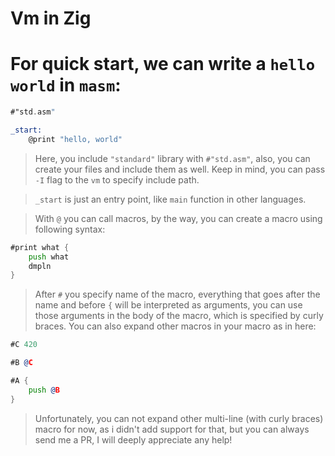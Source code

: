 # Vm in Zig

# For quick start, we can write a `hello world` in `masm`:
```asm
#"std.asm"

_start:
    @print "hello, world"
```

> Here, you include `"standard"` library with `#"std.asm"`, also, you can create your files and include them as well. Keep in mind, you can pass `-I` flag to the `vm` to specify include path.

> `_start` is just an entry point, like `main` function in other languages.

> With `@` you can call macros, by the way, you can create a macro using following syntax:
```asm
#print what {
    push what
    dmpln
}
```
> After `#` you specify name of the macro, everything that goes after the name and before `{` will be interpreted as arguments, you can use those arguments in the body of the macro, which is specified by curly braces. You can also expand other macros in your macro as in here:
```asm
#C 420

#B @C

#A {
    push @B
}
```
> Unfortunately, you can not expand other multi-line (with curly braces) macro for now, as i didn't add support for that, but you can always send me a PR, I will deeply appreciate any help!
